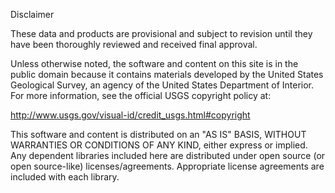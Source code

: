 Disclaimer

These data and products are provisional and subject to revision until they have been thoroughly reviewed and received final approval.

Unless otherwise noted, the software and content on this site is
in the public domain because it contains materials developed by
the United States Geological Survey, an agency of the United States
Department of Interior. For more information, see the official USGS
copyright policy at:

http://www.usgs.gov/visual-id/credit_usgs.html#copyright

This software and content is distributed on an "AS IS" BASIS, WITHOUT
WARRANTIES OR CONDITIONS OF ANY KIND, either express or implied. Any
dependent libraries included here are distributed under open source
(or open source-like) licenses/agreements. Appropriate license agreements
are included with each library.
